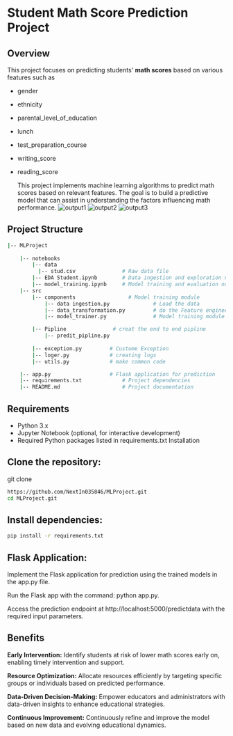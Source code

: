 # Student Math Score Prediction Project
## Overview
This project focuses on predicting students' **math scores** based on various features such as 
- gender
- ethnicity
- parental_level_of_education
- lunch
- test_preparation_course
- writing_score
- reading_score

  This project implements machine learning algorithms to predict math scores based on relevant features. The goal is to build a predictive model that can assist in understanding the factors influencing math performance.
![output1](https://github.com/NextIn035846/MLProject/assets/72642100/08fa05e0-8442-41c6-a076-7a4ae4b44702)
![output2](https://github.com/NextIn035846/MLProject/assets/72642100/6ce1e83e-a73d-4353-8198-643f0e5fbbcf)
![output3](https://github.com/NextIn035846/MLProject/assets/72642100/2062283b-78f1-4720-89c9-973445f7b1cd)
## Project Structure

```bash
|-- MLProject
    
    |-- notebooks
        |-- data
          |-- stud.csv               # Raw data file
        |-- EDA Student.ipynb        # Data ingestion and exploration notebook
        |-- model_training.ipynb     # Model training and evaluation notebook
    |-- src
        |-- components                 # Model training module
            |-- data ingestion.py              # Load the data
            |-- data_transformation.py         # do the Feature engineering
            |-- model_trainer.py               # Model training module

        |-- Pipline               # creat the end to end pipline
            |-- predit_pipline.py
           
        |-- exception.py         # Custome Exception
        |-- loger.py             # creating logs
        |-- utils.py             # make common code

    |-- app.py                   # Flask application for prediction
    |-- requirements.txt             # Project dependencies
    |-- README.md                    # Project documentation
```

## Requirements
- Python 3.x
- Jupyter Notebook (optional, for interactive development)
- Required Python packages listed in requirements.txt
  Installation
## Clone the repository:
git clone
```bash
https://github.com/NextIn035846/MLProject.git
cd MLProject.git
```
## Install dependencies:

```bash
pip install -r requirements.txt
```


## Flask Application:

Implement the Flask application for prediction using the trained models in the app.py file.

Run the Flask app with the command: python app.py.

Access the prediction endpoint at http://localhost:5000/predictdata with the required input parameters.


## Benefits
**Early Intervention:**
Identify students at risk of lower math scores early on, enabling timely intervention and support.

**Resource Optimization:**
Allocate resources efficiently by targeting specific groups or individuals based on predicted performance.

**Data-Driven Decision-Making:**
Empower educators and administrators with data-driven insights to enhance educational strategies.

**Continuous Improvement:**
Continuously refine and improve the model based on new data and evolving educational dynamics.
